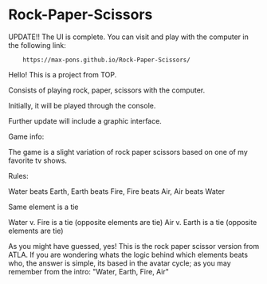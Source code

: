 # Rock-Paper-Scissors
UPDATE!!
The UI is complete. You can visit and play with the computer in the following link:

        https://max-pons.github.io/Rock-Paper-Scissors/

Hello! This is a project from TOP.

Consists of playing rock, paper, scissors with the computer.

Initially, it will be played through the console.

Further update will include a graphic interface.



Game info:

The game is a slight variation of rock paper scissors based on one 
of my favorite tv shows.

Rules: 

Water beats Earth,
Earth beats Fire,
Fire beats Air,
Air beats Water

Same element is a tie

Water v. Fire is a tie (opposite elements are tie)
Air v. Earth is a tie (opposite elements are tie)

As you might have guessed, yes! This is the rock paper scissor version from ATLA.
If you are wondering whats the logic behind which elements beats who,
the answer is simple, its based in the avatar cycle; as you may remember from
the intro: "Water, Earth, Fire, Air"

